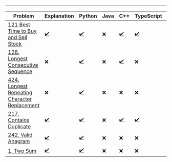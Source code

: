 ---

| Problem                                                                                                                | Explanation                                                                                                                               | Python                                                                                                                                | Java | C++                                                                                                                         | TypeScript                                                                                                                | Difficulty |
|------------------------------------------------------------------------------------------------------------------------|-------------------------------------------------------------------------------------------------------------------------------------------|---------------------------------------------------------------------------------------------------------------------------------------|------|-----------------------------------------------------------------------------------------------------------------------------|---------------------------------------------------------------------------------------------------------------------------|------------|
| [121 Best Time to Buy and Sell Stock](https://leetcode.com/problems/best-time-to-buy-and-sell-stock/)                  | [✔️](https://github.com/Uchiha-Itachi0/Mai_kisi_ko_DSA_nahi_padhta/blob/master/Mai_kisi_ko_DSA_nahi_pdata/121_Buy_And_Sell_Stock.md)      | [✔️](https://github.com/Uchiha-Itachi0/Mai_kisi_ko_DSA_nahi_padhta/blob/master/Python/121_Best_time_to_buy_and_sell_stock.py)         | ❌    | [✔️](https://github.com/Uchiha-Itachi0/Mai_kisi_ko_DSA_nahi_padhta/blob/master/C%2B%2B/121_Best_time_to_buy_sell_stock.cpp) | [✔️](https://github.com/Uchiha-Itachi0/Mai_kisi_ko_DSA_nahi_padhta/blob/master/TypeScript/BuySellStock.ts)                | Easy       |
| [128. Longest Consecutive Sequence](https://leetcode.com/problems/longest-consecutive-sequence/)                       | ❌                                                                                                                                         | [✔️](https://github.com/Uchiha-Itachi0/Mai_kisi_ko_DSA_nahi_padhta/blob/master/Python/longestConsecutive.py)                          | ❌    | [✔️](https://github.com/Uchiha-Itachi0/Mai_kisi_ko_DSA_nahi_padhta/blob/master/C%2B%2B/128_longestConsecutive.cpp)          | ❌                                                                                                                         | Medium     |
| [424. Longest Repeating Character Replacement](https://leetcode.com/problems/longest-repeating-character-replacement/) | ❌	                                                                                                                                        | [✔️](https://github.com/Uchiha-Itachi0/Mai_kisi_ko_DSA_nahi_padhta/blob/master/Python/424_Longest_Repeating_character_replacement.py) | ❌    | ❌                                                                                                                           | ❌                                                                                                                         | Medium     |
| [217. Contains Duplicate](https://leetcode.com/problems/contains-duplicate/)                                           | [✔️](https://github.com/Uchiha-Itachi0/Mai_kisi_ko_DSA_nahi_padhta/blob/master/Mai_kisi_ko_DSA_nahi_pdata/217.%20Contains%20Duplicate.md) | [✔️](https://github.com/Uchiha-Itachi0/Mai_kisi_ko_DSA_nahi_padhta/blob/master/Python/217.%20Contains%20Duplicate.py)                 | ❌    | [✔️](https://github.com/Uchiha-Itachi0/Mai_kisi_ko_DSA_nahi_padhta/blob/master/C%2B%2B/217._Contains_Duplicate.cpp)         | [✔️](https://github.com/Uchiha-Itachi0/Mai_kisi_ko_DSA_nahi_padhta/blob/master/TypeScript/217.%20Contains%20Duplicate.ts) | Easy       |
| [242. Valid Anagram](https://leetcode.com/problems/valid-anagram/)                                                     | [✔️](https://github.com/Uchiha-Itachi0/Mai_kisi_ko_DSA_nahi_padhta/blob/master/Mai_kisi_ko_DSA_nahi_pdata/242.%20Valid%20Anagram.md)      | [✔️](https://github.com/Uchiha-Itachi0/Mai_kisi_ko_DSA_nahi_padhta/blob/master/Python/242_valid_anagram.py)                           | ❌    | ❌                                                                                                                           | ❌                                                                                                                         | Easy       |
| [1. Two Sum](https://leetcode.com/problems/two-sum/)                                                                   | [✔️](https://github.com/Uchiha-Itachi0/Mai_kisi_ko_DSA_nahi_padhta/blob/master/Mai_kisi_ko_DSA_nahi_pdata/1.%20Two%20sum.md)              | [✔️](https://github.com/Uchiha-Itachi0/Mai_kisi_ko_DSA_nahi_padhta/blob/master/Python/1.%20Tow%20sum.py)                              | ❌    | ❌                                                                                                                           | ❌                                                                                                                         | Easy       |